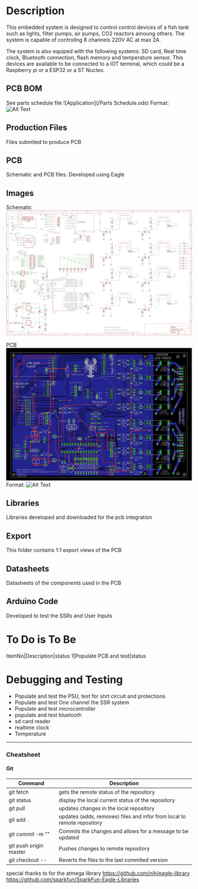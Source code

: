 
# Description
This embedded system is designed to control control devices of a fish tank such as lights, filter pumps, air pumps, CO2 reactors amoung others. The system is capable of controllng 8 channels 220V AC at max 2A. 

The system is also equiped with the following systems: SD card, Real time clock, Bluetooth connection, flash memory and temperature sensor. This devices are available to be connected to a IOT terminal, which could be a Raspberry pi or a ESP32 or a ST Nucleo.

## PCB BOM
See parts schedule file ![Application](/Parts Schedule.ods)
Format: ![Alt Text](url)

## Production Files
Files submited to produce PCB

## PCB
Schematic and PCB files. Developed using Eagle

## Images
Schematic
![Application](/Images/Schematic.png)

PCB
![Application](/Images/PCB.png)
Format: ![Alt Text](url)

## Libraries
Libraries developed and downloaded for the pcb integration

## Export
This folder contains 1:1 export views of the PCB

## Datasheets
Datasheets of the components used in the PCB

## Arduino Code
Developed to test the SSRs and User Inputs







# To Do is To Be 
ItemNo|Description|status
1|Populate PCB and test|status

# Debugging and Testing
- Populate and test the PSU, test for shrt circuit and protections
- Populate and test One channel the SSR system
- Populate and test microcontroller
- populate and test bluetooth
- sd card reader
- realtime clock
- Temperature
---

### Cheatsheet
#### Git

Command | Description
--- | --- 
git fetch | gets the remote status of the repository
git status | display the local current status of the repository
git pull | updates changes in the local repository
git add . | updates (adds, removes) files and infor from local to remote repository
git commit -m "" | Commits the changes and allows for a message to be updated
git push origin master| Pushes changes to remote repository
git checkout --| Reverts the files to the last commited version

special thanks to for the atmega library
https://github.com/njh/eagle-library
https://github.com/sparkfun/SparkFun-Eagle-Libraries
